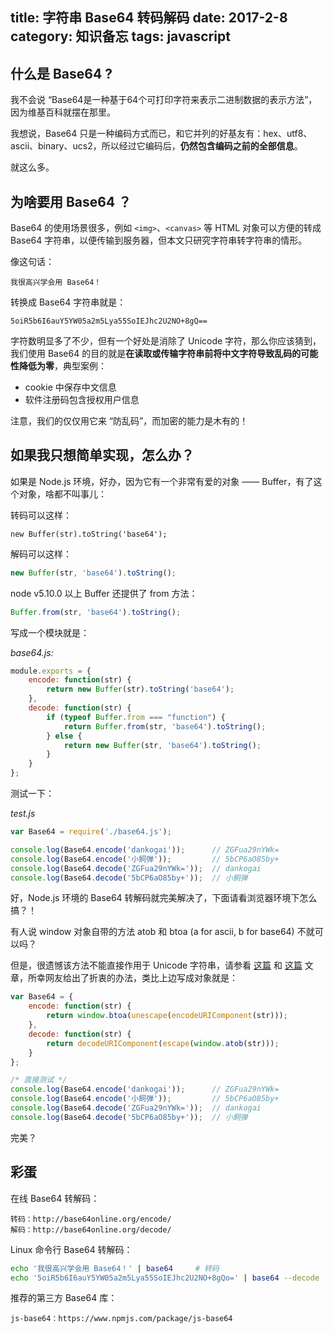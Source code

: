 title: 字符串 Base64 转码解码
date: 2017-2-8
category: 知识备忘
tags: javascript
---

## 什么是 Base64 ?

我不会说 “Base64是一种基于64个可打印字符来表示二进制数据的表示方法”，因为维基百科就摆在那里。

我想说，Base64 只是一种编码方式而已，和它并列的好基友有：hex、utf8、ascii、binary、ucs2，所以经过它编码后，**仍然包含编码之前的全部信息**。

就这么多。

## 为啥要用 Base64 ？

Base64 的使用场景很多，例如 `<img>`、`<canvas>` 等 HTML 对象可以方便的转成 Base64 字符串，以便传输到服务器，但本文只研究字符串转字符串的情形。

像这句话：

``` text
我很高兴学会用 Base64！
```

转换成 Base64 字符串就是：

``` text
5oiR5b6I6auY5YW05a2m5Lya55SoIEJhc2U2NO+8gQ==
```

字符数明显多了不少，但有一个好处是消除了 Unicode 字符，那么你应该猜到，我们使用 Base64 的目的就是**在读取或传输字符串前将中文字符导致乱码的可能性降低为零**，典型案例：

* cookie 中保存中文信息
* 软件注册码包含授权用户信息

注意，我们的仅仅用它来 “防乱码”，而加密的能力是木有的！

## 如果我只想简单实现，怎么办？

如果是 Node.js 环境，好办，因为它有一个非常有爱的对象 —— Buffer，有了这个对象，啥都不叫事儿：

转码可以这样：

```
new Buffer(str).toString('base64');
```

解码可以这样：

``` javascript
new Buffer(str, 'base64').toString();
```

node v5.10.0 以上 Buffer 还提供了 from 方法：

``` javascript
Buffer.from(str, 'base64').toString();
```

写成一个模块就是：

_base64.js:_

``` javascript
module.exports = {
    encode: function(str) {
        return new Buffer(str).toString('base64');
    },
    decode: function(str) {
        if (typeof Buffer.from === "function") {
            return Buffer.from(str, 'base64').toString();
        } else {
            return new Buffer(str, 'base64').toString();
        }
    }
};

```

测试一下：

_test.js_

``` javascript
var Base64 = require('./base64.js');

console.log(Base64.encode('dankogai'));      // ZGFua29nYWk=
console.log(Base64.encode('小飼弾'));         // 5bCP6aO85by+
console.log(Base64.decode('ZGFua29nYWk='));  // dankogai
console.log(Base64.decode('5bCP6aO85by+'));  // 小飼弾

```

好，Node.js 环境的 Base64 转解码就完美解决了，下面请看浏览器环境下怎么搞？！

有人说 window 对象自带的方法 atob 和 btoa (a for ascii, b for base64) 不就可以吗？

但是，很遗憾该方法不能直接作用于 Unicode 字符串，请参看 [这篇][1] 和 [这篇][2] 文章，所幸网友给出了折衷的办法，类比上边写成对象就是：

``` javascript
var Base64 = {
    encode: function(str) {
        return window.btoa(unescape(encodeURIComponent(str)));
    },
    decode: function(str) {
        return decodeURIComponent(escape(window.atob(str)));
    }
};

/* 直接测试 */
console.log(Base64.encode('dankogai'));      // ZGFua29nYWk=
console.log(Base64.encode('小飼弾'));         // 5bCP6aO85by+
console.log(Base64.decode('ZGFua29nYWk='));  // dankogai
console.log(Base64.decode('5bCP6aO85by+'));  // 小飼弾
```

完美？

## 彩蛋

在线 Base64 转解码：

``` text
转码：http://base64online.org/encode/
解码：http://base64online.org/decode/
```

Linux 命令行 Base64 转解码：

``` bash
echo '我很高兴学会用 Base64！' | base64     # 转码
echo '5oiR5b6I6auY5YW05a2m5Lya55SoIEJhc2U2NO+8gQo=' | base64 --decode     # 解码
```

推荐的第三方 Base64 库：

``` text
js-base64：https://www.npmjs.com/package/js-base64
```

[1]: https://developer.mozilla.org/en-US/docs/Web/JavaScript/Base64_encoding_and_decoding#The_.22Unicode_Problem.22
[2]: https://developer.mozilla.org/en-US/docs/Web/API/window.btoa#Unicode_Strings
